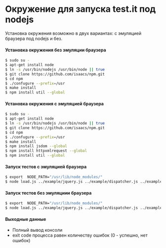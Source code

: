 Окружение для запуска test.it под nodejs
===================

Установка окружения возможно в двух вариантах: с эмуляцией браузера под nodejs и без.

#### Установка окружения без эмуляции браузера
```bash
$ sudo su -
$ apt-get install node
$ ln -s /usr/bin/nodejs /usr/bin/node || true
$ git clone https://github.com/isaacs/npm.git
$ cd npm
$ ./confugure --prefix=/usr
$ make install
$ npm install util --global
```

#### Установка окружения с эмуляцией браузера
```bash
$ sudo su -
$ apt-get install node
$ ln -s /usr/bin/nodejs /usr/bin/node || true
$ git clone https://github.com/isaacs/npm.git
$ cd npm
$ ./confugure --prefix=/usr
$ make install
$ npm install jsdom --global
$ npm install httpxmlrequest --global
$ npm install util --global
```

#### Запуск тестов с эмуляцией браузера
```bash
$ export  NODE_PATH="/usr/lib/node_modules/"
$ node load.js ../example/jquery.js ../example/dispatcher.js ../example/dispatcher_test.js --emulate-window
```

#### Запуск тестов без эмуляциии браузера
```bash
$ export  NODE_PATH="/usr/lib/node_modules/"
$ node load.js ../example/jquery.js ../example/dispatcher.js ../example/dispatcher_test.js
```

#### Выходные данные
  + Полный вывод консоли
  + exit code процесса равен количеству ошибок (0 - успешно, нет ошибок)
